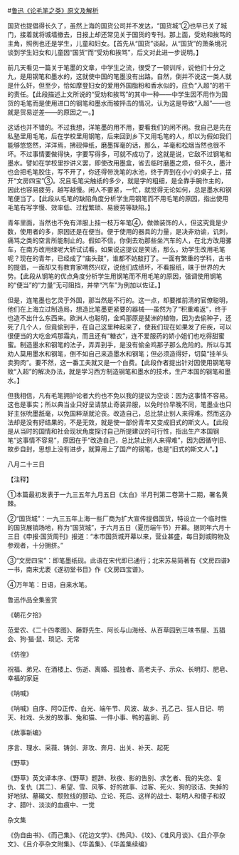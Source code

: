 #[鲁迅《论毛笔之类》原文及解析](https://www.vrrw.net/wx/8627.html)

国货也提倡得长久了，虽然上海的国货公司并不发达，“国货城”②也早已关了城门，接着就将城墙撤去，日报上却还常见关于国货的专刊。那上面，受劝和挨骂的主角，照例也还是学生，儿童和妇女。【首先从“国货”谈起，从“国货”的萧条境况谈到学生妇女和儿童因“国货”而“受劝和挨骂”，后文对此进一步说明。】

前几天看见一篇关于笔墨的文章，中学生之流，很受了一顿训斥，说他们十分之九，是用钢笔和墨水的，这就使中国的笔墨没有出路。自然，倒并不说这一类人就是什么奸，但至少，恰如摩登妇女的爱用外国脂粉和香水似的，应负“入超”的若干的责任。【此段描述上文所说的“受劝和挨骂”的其中一种——中学生因不用作为国货的毛笔而是使用进口的钢笔和墨水而被抨击的情况，认为这是导致“入超”——也就是贸易逆差——的原因之一。】



这话也并不错的。不过我想，洋笔墨的用不用，要看我们的闲不闲。我自己是先在私塾里用毛笔，后在学校里用钢笔，后来回到乡下又用毛笔的人，却以为假如我们能够悠悠然，洋洋焉，拂砚伸纸，磨墨挥毫的话，那么，羊毫和松烟当然也很不坏。不过事情要做得快，字要写得多，可就不成功了，这就是说，它敌不过钢笔和墨水。譬如在学校里抄讲义罢，即使改用墨盒，省去临时磨墨之烦，但不久，墨汁也会把毛笔胶住，写不开了，你还得带洗笔的水池，终于弄到在小小的桌子上，摆开“文房四宝”③。况且毛笔尖触纸的多少，就是字的粗细，是全靠手腕作主的，因此也容易疲劳，越写越慢。闲人不要紧，一忙，就觉得无论如何，总是墨水和钢笔便当了。【此段从毛笔的缺陷角度分析学生用钢笔而不用毛笔的原因，指出使用毛笔有写字慢、效率低、过程繁琐、易疲劳等缺陷。】

青年里面，当然也不免有洋服上挂一枝万年笔④，做做装饰的人，但这究竟是少数，使用者的多，原因还是在便当。便于使用的器具的力量，是决非劝谕，讥刺，痛骂之类的空言所能制止的。假如不信，你倒去劝那些坐汽车的人，在北方改用骡车，在南方改用绿呢大轿试试看。如果说这提议是笑话，那么，劝学生改用毛笔呢？现在的青年，已经成了“庙头鼓”，谁都不妨敲打了。一面有繁重的学科，古书的提倡，一面却又有教育家喟然兴叹，说他们成绩坏，不看报纸，昧于世界的大势。【此段从钢笔的优点角度分析学生用钢笔而不用毛笔的原因，强调使用钢笔的“便当”的“力量”无可阻挡，并举“汽车”为例加以佐证。】

但是，连笔墨也乞灵于外国，那当然是不行的。这一点，却要推前清的官僚聪明，他们在上海立过制造局，想造比笔墨更紧要的器械──虽然为了“积重难返”，终于也造不出什么东西来。欧洲人也聪明，金鸡那原是斐洲的植物，因为去偷种子，还死了几个人，但竟偷到手，在自己这里种起来了，使我们现在如果发了疟疾，可以很便当的大吃金鸡那霜丸，而且还有“糖衣”，连不爱服药的娇小姐们也吃得甜蜜蜜。制造墨水和钢笔的法子，弄弄到手，是没有偷金鸡那子那么危险的。所以与其劝人莫用墨水和钢笔，倒不如自己来造墨水和钢笔；但必须造得好，切莫“挂羊头卖狗肉”。要不然，这一番工夫就又是一个白费。【此段作者提出针对因使用钢笔导致“入超”的解决办法，就是学习西方制造钢笔和墨水的技术，生产本国的钢笔和墨水。】

但我相信，凡有毛笔拥护论者大约也不免以我的提议为空谈：因为这事情不容易。这也是事实；所以典当业只好呈请禁止奇装异服，以免时价早晚不同，笔墨业也只好主张吮墨舐毫，以免国粹渐就沦丧。改造自己，总比禁止别人来得难。然而这办法却是没有好结果的，不是无效，就是使一部份青年又变成旧式的斯文人。【此段是从当时的国情和社会现状角度探讨自己所提建议的可行性，指出生产本国钢笔“这事情不容易”，原因在于“改造自己，总比禁止别人来得难”，因为因循守旧、故步自封，思想上没有进步，就算用上了国产的钢笔，也是“旧式的斯文人”。】

八月二十三日



【注释】

①本篇最初发表于一九三五年九月五日《太白》半月刊第二卷第十二期，署名黄棘。

②“国货城”：一九三五年上海一些厂商为扩大宣传提倡国货，特设立一个临时性的国货展销场地，称为“国货城”，于六月五日（夏历端午节）开幕。据同年六月十三日《申报·国货周刊》报道：“本市国货城开幕以来，营业甚盛，每日到城购物及参观者，十分拥挤。”

③“文房四宝”：即笔墨纸砚。此语在宋代即已通行；北宋苏易简著有《文房四谱》一书，南宋尤袤《遂初堂书目》作《文房四宝谱》。

④万年笔：日语，自来水笔。

鲁迅作品全集鉴赏

《朝花夕拾》

范爱农、《二十四孝图》、藤野先生、阿长与山海经、从百草园到三味书屋、五猖会、狗·猫·鼠、琐记、无常

《仿徨》

祝福、弟兄、在酒楼上、伤逝、离婚、孤独者、高老夫子、示众、长明灯、肥皂、幸福的家庭

《呐喊》

《呐喊》自序、阿Q正传、白光、端午节、风波、故乡、孔乙己、狂人日记、明天、社戏、头发的故事、兔和猫、一件小事、鸭的喜剧、药

《故事新编》

序言、理水、采薇、铸剑、非攻、奔月、出关、补天、起死

《野草》

《野草》英文译本序、《野草》题辞、秋夜、影的告别、求乞者、我的失恋、复仇、复仇〔其二〕、希望、雪、风筝、好的故事、过客、死火、狗的驳诘、失掉的好地狱、墓碣文、颓败线的颤动、立论、死后、这样的战士、聪明人和傻子和奴才、腊叶、淡淡的血痕中、一觉

杂文集

《伪自由书》、《而己集》、《花边文学》、《热风》、《坟》、《准风月谈》、《且介亭杂文》、《且介亭杂文附集》、《华盖集》、《华盖集续编》

